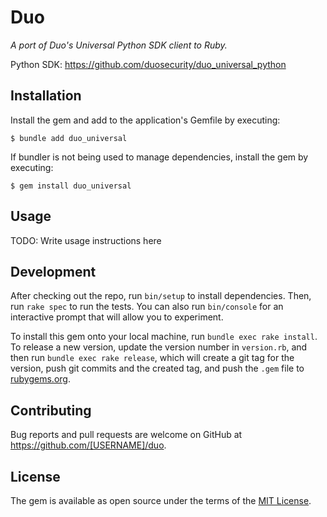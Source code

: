 # Duo
_A port of Duo's Universal Python SDK client to Ruby._

Python SDK: https://github.com/duosecurity/duo_universal_python

## Installation

Install the gem and add to the application's Gemfile by executing:

    $ bundle add duo_universal

If bundler is not being used to manage dependencies, install the gem by executing:

    $ gem install duo_universal

## Usage

TODO: Write usage instructions here

## Development

After checking out the repo, run `bin/setup` to install dependencies. Then, run `rake spec` to run the tests. You can also run `bin/console` for an interactive prompt that will allow you to experiment.

To install this gem onto your local machine, run `bundle exec rake install`. To release a new version, update the version number in `version.rb`, and then run `bundle exec rake release`, which will create a git tag for the version, push git commits and the created tag, and push the `.gem` file to [rubygems.org](https://rubygems.org).

## Contributing

Bug reports and pull requests are welcome on GitHub at https://github.com/[USERNAME]/duo.

## License

The gem is available as open source under the terms of the [MIT License](https://opensource.org/licenses/MIT).

